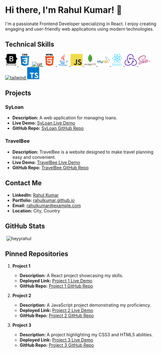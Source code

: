 # Hi there, I'm Rahul Kumar! 👋

I'm a passionate Frontend Developer specializing in React. I enjoy creating engaging and user-friendly web applications using modern technologies.

## Technical Skills
<p align="left"> <a href="https://getbootstrap.com" target="_blank" rel="noreferrer"> <img src="https://raw.githubusercontent.com/devicons/devicon/master/icons/bootstrap/bootstrap-plain-wordmark.svg" alt="bootstrap" width="40" height="40"/> </a> <a href="https://www.w3schools.com/css/" target="_blank" rel="noreferrer"> <img src="https://raw.githubusercontent.com/devicons/devicon/master/icons/css3/css3-original-wordmark.svg" alt="css3" width="40" height="40"/> </a> <a href="https://git-scm.com/" target="_blank" rel="noreferrer"> <img src="https://www.vectorlogo.zone/logos/git-scm/git-scm-icon.svg" alt="git" width="40" height="40"/> </a> <a href="https://www.w3.org/html/" target="_blank" rel="noreferrer"> <img src="https://raw.githubusercontent.com/devicons/devicon/master/icons/html5/html5-original-wordmark.svg" alt="html5" width="40" height="40"/> </a> <a href="https://www.java.com" target="_blank" rel="noreferrer"> <img src="https://raw.githubusercontent.com/devicons/devicon/master/icons/java/java-original.svg" alt="java" width="40" height="40"/> </a> <a href="https://developer.mozilla.org/en-US/docs/Web/JavaScript" target="_blank" rel="noreferrer"> <img src="https://raw.githubusercontent.com/devicons/devicon/master/icons/javascript/javascript-original.svg" alt="javascript" width="40" height="40"/> </a> <a href="https://www.mongodb.com/" target="_blank" rel="noreferrer"> <img src="https://raw.githubusercontent.com/devicons/devicon/master/icons/mongodb/mongodb-original-wordmark.svg" alt="mongodb" width="40" height="40"/> </a> <a href="https://www.mysql.com/" target="_blank" rel="noreferrer"> <img src="https://raw.githubusercontent.com/devicons/devicon/master/icons/mysql/mysql-original-wordmark.svg" alt="mysql" width="40" height="40"/> </a> <a href="https://reactjs.org/" target="_blank" rel="noreferrer"> <img src="https://raw.githubusercontent.com/devicons/devicon/master/icons/react/react-original-wordmark.svg" alt="react" width="40" height="40"/> </a> <a href="https://redux.js.org" target="_blank" rel="noreferrer"> <img src="https://raw.githubusercontent.com/devicons/devicon/master/icons/redux/redux-original.svg" alt="redux" width="40" height="40"/> </a> <a href="https://sass-lang.com" target="_blank" rel="noreferrer"> <img src="https://raw.githubusercontent.com/devicons/devicon/master/icons/sass/sass-original.svg" alt="sass" width="40" height="40"/> </a> <a href="https://tailwindcss.com/" target="_blank" rel="noreferrer"> <img src="https://www.vectorlogo.zone/logos/tailwindcss/tailwindcss-icon.svg" alt="tailwind" width="40" height="40"/> </a> <a href="https://www.typescriptlang.org/" target="_blank" rel="noreferrer"> <img src="https://raw.githubusercontent.com/devicons/devicon/master/icons/typescript/typescript-original.svg" alt="typescript" width="40" height="40"/> </a> </p>

## Projects
### SyLoan
- **Description:** A web application for managing loans.
- **Live Demo:** [SyLoan Live Demo](https://syloan.netlify.app/)
- **GitHub Repo:** [SyLoan GitHub Repo](https://github.com/heyyrahul/python-magician-6789)

### TravelBee
- **Description:** TravelBee is a website designed to make travel planning easy and convenient.
- **Live Demo:** [TravelBee Live Demo](https://travel-bee-1.netlify.app/)
- **GitHub Repo:** [TravelBee GitHub Repo](https://github.com/heyyrahul/code-rhapsody-3467)

## Contact Me
- **LinkedIn:** [Rahul Kumar](https://www.linkedin.com/in/rahulkumar)
- **Portfolio:** [rahulkumar.github.io](https://rahulkumar.github.io)
- **Email:** rahulkumar@example.com
- **Location:** City, Country

## GitHub Stats
<p>&nbsp;<img align="center" src="https://github-readme-stats.vercel.app/api?username=heyyrahul&show_icons=true&locale=en" alt="heyyrahul" /></p>

## Pinned Repositories
1. **Project 1**
   - **Description:** A React project showcasing my skills.
   - **Deployed Link:** [Project 1 Live Demo](https://rahulkumar.github.io/project1-demo)
   - **GitHub Repo:** [Project 1 GitHub Repo](https://github.com/rahulkumar/project1-demo)

2. **Project 2**
   - **Description:** A JavaScript project demonstrating my proficiency.
   - **Deployed Link:** [Project 2 Live Demo](https://rahulkumar.github.io/project2-demo)
   - **GitHub Repo:** [Project 2 GitHub Repo](https://github.com/rahulkumar/project2-demo)

3. **Project 3**
   - **Description:** A project highlighting my CSS3 and HTML5 abilities.
   - **Deployed Link:** [Project 3 Live Demo](https://rahulkumar.github.io/project3-demo)
   - **GitHub Repo:** [Project 3 GitHub Repo](https://github.com/rahulkumar/project3-demo)

